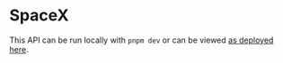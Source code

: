 # SpaceX

This API can be run locally with `pnpm dev` or can be viewed [as deployed here](https://spacex-fuse.vercel.app/).
